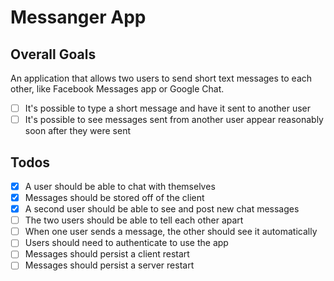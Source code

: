 # Messanger App

## Overall Goals

An application that allows two users to send short text messages to each other, like Facebook Messages app or Google Chat.

- [ ] It's possible to type a short message and have it sent to another user
- [ ] It's possible to see messages sent from another user appear reasonably soon after they were sent

## Todos

- [x] A user should be able to chat with themselves
- [x] Messages should be stored off of the client
- [x] A second user should be able to see and post new chat messages
- [ ] The two users should be able to tell each other apart
- [ ] When one user sends a message, the other should see it automatically
- [ ] Users should need to authenticate to use the app
- [ ] Messages should persist a client restart
- [ ] Messages should persist a server restart
